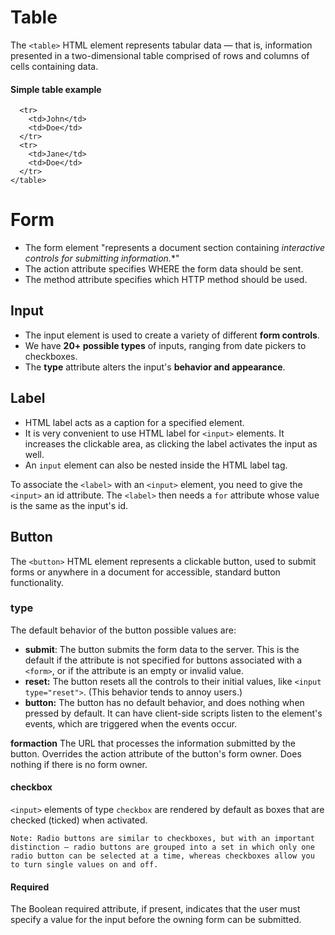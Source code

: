 # Table

The `<table>` HTML element represents tabular data — that is, information presented in a two-dimensional table comprised of rows and columns of cells containing data.

#### Simple table example
```<table>
  <tr>
    <td>John</td>
    <td>Doe</td>
  </tr>
  <tr>
    <td>Jane</td>
    <td>Doe</td>
  </tr>
</table>
```

# Form

* The form element "represents a document section containing **interactive controls for submitting information*.**"
* The action attribute specifies WHERE the form data should be sent.
* The method attribute specifies which HTTP method should be used.

## Input

* The input element is used to create a variety of different **form controls**.
* We have **20+ possible types** of inputs, ranging from date pickers to checkboxes.
* The **type** attribute alters the input's **behavior and appearance**.

## Label

* HTML label acts as a caption for a specified element.
* It is very convenient to use HTML label for `<input>` elements. It increases the clickable area, as clicking the label activates the input as well.
* An `input` element can also be nested inside the HTML label tag.

To associate the `<label>` with an `<input>` element, you need to give the `<input>` an id attribute. The `<label>` then needs a `for` attribute whose value is the same as the input's id.

## Button

The `<button>` HTML element represents a clickable button, used to submit forms or anywhere in a document for accessible, standard button functionality.

### type
The default behavior of the button possible values are:

* **submit**: The button submits the form data to the server. This is the default if the attribute is not specified for buttons associated with a `<form>`, or if the attribute is an empty or invalid value.
* **reset:** The button resets all the controls to their initial values, like `<input type="reset">`. (This behavior tends to annoy users.)
* **button:** The button has no default behavior, and does nothing when pressed by default. It can have client-side scripts listen to the element's events, which are triggered when the events occur.

**formaction**
The URL that processes the information submitted by the button. Overrides the action attribute of the button's form owner. Does nothing if there is no form owner.

#### checkbox
`<input>` elements of type `checkbox` are rendered by default as boxes that are checked (ticked) when activated.

`Note: Radio buttons are similar to checkboxes, but with an important distinction — radio buttons are grouped into a set in which only one radio button can be selected at a time, whereas checkboxes allow you to turn single values on and off. 
`

#### Required
The Boolean required attribute, if present, indicates that the user must specify a value for the input before the owning form can be submitted.
